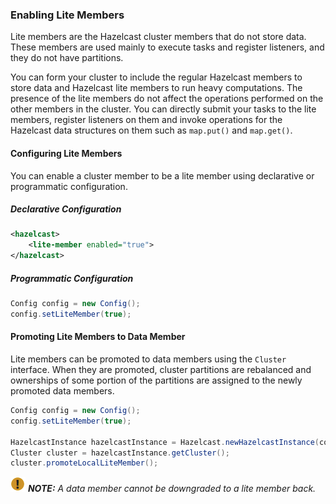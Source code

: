 


### Enabling Lite Members

Lite members are the Hazelcast cluster members that do not store data. These members are used mainly to execute tasks and register listeners, and they do not have partitions.

You can form your cluster to include the regular Hazelcast members to store data and Hazelcast lite members to run heavy computations. The presence of the lite members do not affect the operations performed on the other members in the cluster. You can directly submit your tasks to the lite members, register listeners on them and invoke operations for the Hazelcast data structures on them such as `map.put()` and `map.get()`.

#### Configuring Lite Members

You can enable a cluster member to be a lite member using declarative or programmatic configuration.

##### Declarative Configuration

```xml
<hazelcast>
    <lite-member enabled="true">
</hazelcast>
```

##### Programmatic Configuration

```java
Config config = new Config();
config.setLiteMember(true);
```

#### Promoting Lite Members to Data Member

Lite members can be promoted to data members using the `Cluster` interface. When they are promoted, cluster partitions are rebalanced and ownerships of some portion of the partitions are assigned to the newly promoted data members.

```java
Config config = new Config();
config.setLiteMember(true);

HazelcastInstance hazelcastInstance = Hazelcast.newHazelcastInstance(config);
Cluster cluster = hazelcastInstance.getCluster();
cluster.promoteLocalLiteMember();
```

![Note](../../images/NoteSmall.jpg) ***NOTE:*** *A data member cannot be downgraded to a lite member back.*
